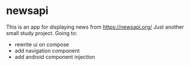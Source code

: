 # newsapi
This is an app for displaying news from https://newsapi.org/
Just another small study project.
Going to:
* rewrite ui on compose
* add navigation component
* add android component injection
